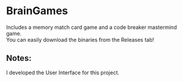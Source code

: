 # BrainGames
Includes a memory match card game and a code breaker mastermind game.<br>
You can easily download the binaries from the Releases tab!

## Notes:
I developed the User Interface for this project.

